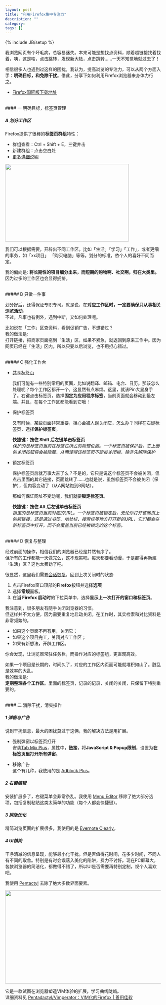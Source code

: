 ```yaml
---
layout: post
title: "利用Firefox集中专注力"
description: ""
category: 
tags: []
---
```

{% include JB/setup %}

我浏览网页有个坏毛病，总容易迷失。本来可能是想找点资料，顺着超链接找着找着，咦，这是啥，点击跳转，发现新大陆，点击跳转……一天不知觉地就过去了！

相信很多人也遇到过这样的困扰，我认为，提高浏览的专注力，可以从两个方面入手：**明确目标，和免除干扰**。借此，分享下如何利用Firefox浏览器来身体力行之。

- [Firefox国际版下载地址](https://www.mozilla.org/en-US/firefox/all/)

</br>
#### 一 明确目标，标签页管理

##### A 划分工作区

Firefox提供了很棒的**标签页群组**特性：

* 群组查看：Ctrl \+ Shift \+ E，三键并击
* 新建群组：点击空白处
* [更多详细说明](https://support.mozilla.org/zh-CN/kb/%E4%BB%80%E4%B9%88%E6%98%AF%E6%A0%87%E7%AD%BE%E9%A1%B5%E7%BE%A4%E7%BB%84%EF%BC%9F) 

<img src="{{ site.url }}/assets/images/img_20130903_203000.jpg" align="middle" width="400" height="250"/>

我们可以根据需要，开辟出不同工作区。比如「生活」「学习」「工作」，或者更细的事务，如「xx项目」 「购买电脑」等等。划分的标准，依个人的喜好不同而定。

我的偏向是: __将长期性的项目细分出来，而短期的购物啊、社交啊，归在大类里。__ 因为过多的工作区也会显得拥挤。

</br>
##### B 只做一件事

划分好后，还得保证专职专司。就是说，在**对应工作区时，一定要确保只从事相关浏览活动**。    
不过，凡事也有例外，遇到中断，又如何处理呢。  

比如说在「工作」区查资料，看到促销广告，不想错过？   
我的做法是:    
打开链接，把商家页面拖到「生活」区，如果不紧急，就返回到原来工作中。因为网页已经在「生活」区内，所以只要以后浏览，也不用担心错过。

</br>
##### C 强化工作台

* [共享标签页](https://support.mozilla.org/zh-CN/kb/%E4%BB%80%E4%B9%88%E6%98%AF%E5%BA%94%E7%94%A8%E7%A8%8B%E5%BA%8F%E6%A0%87%E7%AD%BE%E9%A1%B5)

    我们可能有一些特别常用的页面，比如说翻译、邮箱、电台、日历。那该怎么处理呢？每个工作区都开一个，这显然有点麻烦。这里，就该Pin大显身手了。右键点击标签页，选择**固定为应用程序标签**，当前页面就会移动到最左端。并且，在每个工作区都能看到它哦！

* 保护标签页

    又有时候，某些页面非常重要，担心会被人误关闭它，怎么办？同样在右键标签页，选择**保护标签页**。

    __快捷键：按住 Shift 后左键单击标签页__    
    _保护的是标签页当前在标签栏所占的物理位置。一个标签页被保护后，它上面的关闭按钮将会被隐藏，从而使得该标签页不能被关闭掉，除非先解除保护_

* 锁定标签页

    保护标签页后就万事大吉了么？不是的，它只是说这个标签页不会被关闭，但点击里面的其它链接，页面跳转了……也就是说，虽然标签页不会被关闭（保护），但内容变动了（从A网站跑到B网站）。

    那如何保证网址不变动呢，我们就要**锁定标签页**。

    __快捷键：按住 Alt 后左键单击标签页__     
    _锁定的是标签页当前对应的URL。一个标签页被锁定后，无论你打开该网页上的新链接，还是通过书签、地址栏、搜索栏等地方打开新的URL，它们都会在新标签页中打开，而不会覆盖当前已经被锁定的这个标签。_

</br>
##### D 恢复与整理

经过前面的操作，相信我们的浏览器已经是井然有序了。    
但所有的工作都能一天做完么，这不现实吧。每天都要看动漫，于是都得再新建「生活」区？这也太费劲了吧。    

很显然，这里我们需要[会话恢复](https://support.mozilla.org/zh-CN/kb/%E4%BC%9A%E8%AF%9D%E6%81%A2%E5%A4%8D%E5%8A%9F%E8%83%BD#w_eulgkogyaccu)，回到上次关闭时的状态:

1. 点击Firefox窗口顶部的**Firefox**按钮并选择**选项**    
2. 选择**常规**面板。    
3. 在**当 Firefox 启动时**的下拉菜单中，选择**显示上一次打开的窗口和标签页**。

我注意到，很多朋友有随手关闭浏览器的习惯。    
但这样并不太方便，因为需要重复地启动关闭。在工作时，其实检索和对比资料是非常频繁的。

+ 如果这个页面不再有用，关闭它；
+ 如果这个项目完工，关闭对应工作区；
+ 如果有新想法，开辟工作区。    

你会发现，让浏览器常驻任务栏，而操作对应的标签组，更直观高效。

如果一个项目是长期的，时间久了，对应的工作区内页面可能就堆积如山了。脏乱是效率的大乱。    
我的做法是:     
__定期整理各个工作区__。里面的标签页，记录的记录，关闭的关闭，只保留下特别重要的。

</br>
#### 二 消除干扰，清爽操作

##### 1 弹窗与广告    
说到干扰信息，最大的困扰莫过于这俩，我的解决方法是用扩展。

* 强制弹窗以标签页打开    
安装[Tab Mix Plus](https://addons.mozilla.org/en-US/firefox/addon/tab-mix-plus/)，属性中，**链接**，将**JavaScript & Popup限制**，设置为**在标签页里打开所有弹窗**。

* 移除广告    
这个有几种，我使用的是 [Adblock Plus](https://addons.mozilla.org/en-US/firefox/addon/adblock-plus/)。

##### 2 右键编辑    
安装扩展多了，右键菜单会非常杂乱。我使用 [Menu Editor](https://addons.mozilla.org/en-US/firefox/addon/menu-editor/) 移除了绝大部分选项，包括复制粘贴这类太简单的功能（每个人都会快捷键）。

##### 3 排版优化    
精简浏览页面的扩展很多，我使用的是 [Evernote Clearly](https://addons.mozilla.org/en-US/firefox/addon/clearly/)。

##### 4 UI精简
干净清减的信息呈现，能够最小化干扰。但是否值得花时间，花多少时间，不同人有不同的取舍。特别是有时会误落入美化的陷阱，费力不讨好。现在PC屏幕大，各款浏览器的简洁化，都做得不错了，所以UI是否需要再特别定制，视个人喜欢吧。

我使用 [Pentactyl](http://5digits.org/nightlies) 去除了绝大多数界面要素。    

<img src="{{ site.url }}/assets/images/img_20130903_210000.jpg" align="middle" width="600" height="300"/>

它是一款试图在浏览器塑造VIM体验的扩展，学习曲线陡峭。    
详细资料见 [Pentadactyl/Vimperator：VIM化的Firefox | 善用佳软](http://xbeta.info/vimperator.htm)






